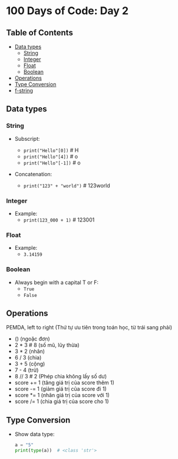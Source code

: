 # 100 Days of Code: Day 2

## Table of Contents

- [Data types](#data-types)
  - [String](#string)
  - [Integer](#integer)
  - [Float](#float)
  - [Boolean](#boolean)
- [Operations](#operations)
- [Type Conversion](#type-conversion)
- [f-string](#f-string)

## Data types

### String

- Subscript:

  - `print("Hello"[0])` # H
  - `print("Hello"[4])` # o
  - `print("Hello"[-1])` # o

- Concatenation:
  - `print("123" + "world")` # 123world

### Integer

- Example:
  - `print(123_000 + 1)` # 123001

### Float

- Example:
  - `3.14159`

### Boolean

- Always begin with a capital T or F:
  - `True`
  - `False`

## Operations

PEMDA, left to right (Thứ tự ưu tiên trong toán học, từ trái sang phải)

- () (ngoặc đơn)
- 2 \* 3 # 8 (số mũ, lũy thừa)
- 3 \* 2 (nhân)
- 6 / 3 (chia)
- 3 + 5 (cộng)
- 7 - 4 (trừ)
- 8 // 3 # 2 (Phép chia không lấy số dư)
- score += 1 (tăng giá trị của score thêm 1)
- score -= 1 (giảm giá trị của score đi 1)
- score \*= 1 (nhân giá trị của score với 1)
- score /= 1 (chia giá trị của score cho 1)

## Type Conversion

- Show data type:
  ```python
  a = "5"
  print(type(a))  # <class 'str'>
  ```
